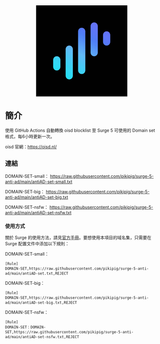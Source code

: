 <p align="center">
<img src="https://raw.githubusercontent.com/pikipig/surge-5-anti-ad/main/pic/surge.jpg" width="300"></img>
</p>

# 簡介
使用 GitHub Actions 自動轉換 oisd blocklist 至 Surge 5 可使用的 Domain set 格式，每6小時更新一次。

oisd 官網：https://oisd.nl/

## 連結
DOMAIN-SET-small：
https://raw.githubusercontent.com/pikipig/surge-5-anti-ad/main/antiAD-set-small.txt

DOMAIN-SET-big：
https://raw.githubusercontent.com/pikipig/surge-5-anti-ad/main/antiAD-set-big.txt

DOMAIN-SET-nsfw：
https://raw.githubusercontent.com/pikipig/surge-5-anti-ad/main/antiAD-set-nsfw.txt

### 使用方式

關於 Surge 的使用方法，請見[官方手冊](https://manual.nssurge.com)。要想使用本項目的域名集，只需要在 Surge 配置文件中添加以下規則：

DOMAIN-SET-small：
```
[Rule]
DOMAIN-SET,https://raw.githubusercontent.com/pikipig/surge-5-anti-ad/main/antiAD-set.txt,REJECT
```
DOMAIN-SET-big：
```
[Rule]
DOMAIN-SET,https://raw.githubusercontent.com/pikipig/surge-5-anti-ad/main/antiAD-set-big.txt,REJECT
```
DOMAIN-SET-nsfw：
```
[Rule]
DOMAIN-SET：DOMAIN-SET,https://raw.githubusercontent.com/pikipig/surge-5-anti-ad/main/antiAD-set-nsfw.txt,REJECT
```
